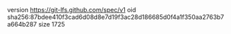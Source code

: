 version https://git-lfs.github.com/spec/v1
oid sha256:87bdee410f3cad6d08d8e7d19f3ac28d186685d0f4a1f350aa2763b7a664b287
size 1725

